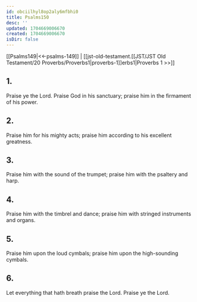 ```yaml
---
id: obciilhyl8op2aly6mfbhi0
title: Psalms150
desc: ''
updated: 1704669006670
created: 1704669006670
isDir: false
---
```

[[Psalms149|<<-psalms-149]] | [[jst-old-testament.[[JST/JST Old Testament/20 Proverbs/Proverbs1|proverbs-1]]erbs1|Proverbs 1 >>]]
## 1.
Praise ye the Lord. Praise God in his sanctuary; praise him in the firmament of his power.
## 2.
Praise him for his mighty acts; praise him according to his excellent greatness.
## 3.
Praise him with the sound of the trumpet; praise him with the psaltery and harp.
## 4.
Praise him with the timbrel and dance; praise him with stringed instruments and organs.
## 5.
Praise him upon the loud cymbals; praise him upon the high-sounding cymbals.
## 6.
Let everything that hath breath praise the Lord. Praise ye the Lord.

